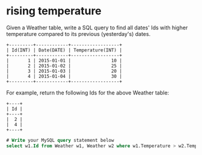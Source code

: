 # rising temperature

Given a Weather table, write a SQL query to find all dates' Ids with higher temperature compared to its previous (yesterday's) dates.
```
+---------+------------+------------------+
| Id(INT) | Date(DATE) | Temperature(INT) |
+---------+------------+------------------+
|       1 | 2015-01-01 |               10 |
|       2 | 2015-01-02 |               25 |
|       3 | 2015-01-03 |               20 |
|       4 | 2015-01-04 |               30 |
+---------+------------+------------------+
```
For example, return the following Ids for the above Weather table:
```
+----+
| Id |
+----+
|  2 |
|  4 |
+----+
```

```SQL
# Write your MySQL query statement below
select w1.Id from Weather w1, Weather w2 where w1.Temperature > w2.Temperature and TO_DAYS(w1.DATE)-TO_DAYS(w2.DATE)=1
```
